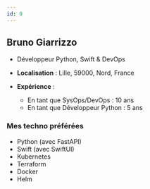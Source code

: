 ```yaml
---
id: 0
---
```


## Bruno Giarrizzo

- Développeur Python, Swift &amp; DevOps
- **Localisation** : Lille, 59000, Nord, France

- **Expérience** :
  - En tant que SysOps/DevOps : 10 ans
  - En tant que Développeur Python : 5 ans

### Mes techno préférées

- Python (avec FastAPI)
- Swift (avec SwiftUI)
- Kubernetes
- Terraform
- Docker
- Helm
